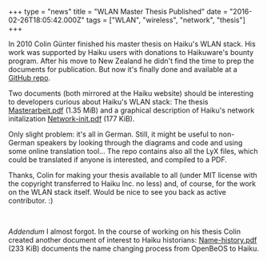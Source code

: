 +++
type = "news"
title = "WLAN Master Thesis Published"
date = "2016-02-26T18:05:42.000Z"
tags = ["WLAN", "wireless", "network", "thesis"]
+++

In 2010 Colin Günter finished his master thesis on Haiku's WLAN stack. His work was supported by Haiku users with donations to Haikuware's bounty program. After his move to New Zealand he didn't find the time to prep the documents for publication. But now it's finally done and available at a <a href="https://github.com/coguhn/Masterarbeit">GitHub repo</a>.

Two documents (both mirrored at the Haiku website) should be interesting to developers curious about Haiku's WLAN stack: The thesis <a href="https://github.com/coguhn/Masterarbeit/blob/master/Ausarbeitung/Masterarbeit.pdf">Masterarbeit.pdf</a> (1.35 MiB) and a graphical description of Haiku's network initalization <a href="https://github.com/coguhn/Masterarbeit/blob/master/Network-init.pdf">Network-init.pdf</a> (177 KiB).

Only slight problem: it's all in German. Still, it might be useful to non-German speakers by looking through the diagrams and code and using some online translation tool...
The repo contains also all the LyX files, which could be translated if anyone is interested, and compiled to a PDF.

Thanks, Colin for making your thesis available to all (under MIT license with the copyright transferred to Haiku Inc. no less) and, of course, for the work on the WLAN stack itself. Would be nice to see you back as active contributor. :)
<p><br /></p>
<em>Addendum</em>
I almost forgot. In the course of working on his thesis Colin created another document of interest to Haiku historians: <a href="https://github.com/coguhn/Masterarbeit/tree/master/Name-history">Name-history.pdf</a> (233 KiB) documents the name changing process from OpenBeOS to Haiku.